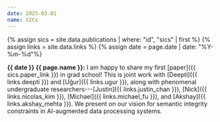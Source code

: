 ```yaml
---
date: 2025-03-01
name: SICs
---
```


{% assign sics = site.data.publications | where: "id", "sics" | first %}
{% assign links = site.data.links %}
{% assign date = page.date | date: "%Y-%m-%d"%}

**{{ date }} {{ page.name }}:** I am happy to share my first [paper]({{
sics.paper_link }}) in grad school! This is joint work with [Deepti]({{
links.deepti }}) and [Uğur]({{ links.ugur }}), along with phenomenal
undergraduate researchers---[Justin]({{ links.justin_chan }}), [Nick]({{
links.nicolas_kim }}), [Michael]({{ links.michael_fu }}), and [Akshay]({{
links.akshay_mehta }}). We present on our vision for semantic integrity
constraints in AI-augmented data processing systems.

